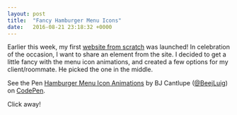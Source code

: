 ```yaml
---
layout: post
title:  "Fancy Hamburger Menu Icons"
date:   2016-08-21 23:18:32 +0000
---
```



Earlier this week, my first <a href="http://jarekpaulervin.com" target="_blank">website from scratch</a> was launched! In celebration of the occasion, I want to share an element from the site. I decided to get a little fancy with the menu icon animations, and created a few options for my client/roommate. He picked the one in the middle. 

<p data-height="396" data-theme-id="0" data-slug-hash="vKjagK" data-default-tab="css,result" data-user="BeejLuig" data-embed-version="2" class="codepen">See the Pen <a href="http://codepen.io/BeejLuig/pen/vKjagK/">Hamburger Menu Icon Animations</a> by BJ Cantlupe (<a href="http://codepen.io/BeejLuig">@BeejLuig</a>) on <a href="http://codepen.io">CodePen</a>.</p>
<script async src="//assets.codepen.io/assets/embed/ei.js"></script>

Click away!
